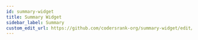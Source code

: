 ```yaml
---
id: summary-widget
title: Summary Widget
sidebar_label: Summary
custom_edit_url: https://github.com/codersrank-org/summary-widget/edit/master/README.md
---
```


<!-- DOCS_START -->
